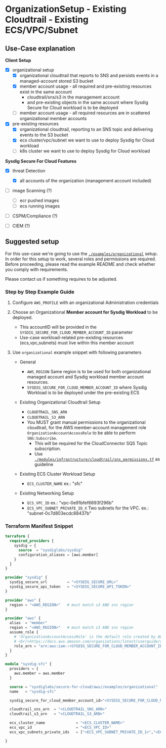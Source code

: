 # OrganizationSetup - Existing Cloudtrail - Existing ECS/VPC/Subnet

## Use-Case explanation

**Client Setup**

- [X] organizational setup
  - [X] organizational cloudtrail that reports to SNS and persists events in a managed-account stored S3 bucket
  - [X] member account usage - all required and pre-existing resources exist in the same account
    - cloudtrail/sns/s3 in the management account
    - and pre-existing objects in the same account where Sysdig Secure for Cloud workload is to be deployed
  - [ ] member account usage - all required resources are in scattered organizational member accounts
- [X] pre-existing resources
  - [X] organizational cloudtrail, reporting to an SNS topic and delivering events to the S3 bucket
  - [X] ecs cluster/vpc/subnet we want to use to deploy Sysdig for Cloud workload
  - [ ] k8s cluster we want to use to deploy Sysdig for Cloud workload

**Sysdig Secure For Cloud Features**

- [X] threat Detection
  - [X] all accounts of the organization (management account included)
- [ ] image Scanning (?)
  - [ ] ecr pushed images
  - [ ] ecs running images
- [ ] CSPM/Compliance (?)
- [ ] CIEM (?)




## Suggested setup

For this use-case we're going to use the [`./examples/organizational`](../examples/organizational/README.md) setup.
In order for this setup to work, several roles and permissions are required.
Before proceeding, please read the example README and check whether you comply with requirements.

Please contact us if something requires to be adjusted.


### Step by Step Example Guide

<!--
manual testing pre-requirements

0.1 Cloudtrail must exist. To be deployed on a separated terraform state

```
# AWS_PROFILE must point to organizatinal management account
provider "aws" {
	region = "eu-west-3"
}

module "utils_cloudtrail" {
  source = "../../../modules/infrastructure/cloudtrail"
  name   = "cloudtrail-test"

  is_organizational=true
  organizational_config = {
    sysdig_secure_for_cloud_member_account_id = "42******61"
    organizational_role_per_account  = "OrganizationAccountAccessRole"
  }
}
```

0.2. ECS/VPC/Subnet must exist. To be deployed on a separated terraform state

```
# AWS_PROFILE must point to org member account where workload is to be deployed
provider "aws" {
region = "eu-west-3"
}

module "utils_ecs-vpc" {
  source = "../../modules/infrastructure/ecs-vpc"
}
```
-->

1. Configure `AWS_PROFILE` with an organizational Administration credentials

2. Choose an Organizational **Member account for Sysdig Workload** to be deployed.
   - This accountID will be provided in the `SYSDIG_SECURE_FOR_CLOUD_MEMBER_ACCOUNT_ID` parameter
   - Use-case workload-related pre-existing resources (ecs,vpc,subnets) must live within this member account

3. Use `organizational` example snippet with following parameters

   - General
     - `AWS_REGION` Same region is to be used for both organizational managed account and Sysdig workload member account resources.
     - `SYSDIG_SECURE_FOR_CLOUD_MEMBER_ACCOUNT_ID` where Sysdig Workload is to be deployed under the pre-existing ECS

   - Existing Organizational Cloudtrail Setup
     - `CLOUDTRAIL_SNS_ARN`
     - `CLOUDTRAIL_S3_ARN`
     - You MUST grant manual permissions to the organizational cloudtrail, for the AWS member-account management role `OrganizationAccountAccessRole` to be able to perform `SNS:Subscribe`.
       - This will be required for the CloudConnector SQS Topic subscription.
       - Use [`./modules/infrastructure/cloudtrail/sns_permissions.tf`](https://github.com/sysdiglabs/terraform-aws-secure-for-cloud/blob/master/modules/infrastructure/cloudtrail/sns_permissions.tf#L22) as guideline


   - Existing ECS Cluster Workload  Setup
     - `ECS_CLUSTER_NAME` ex.: "sfc"

   - Existing Networking Setup
     - `ECS_VPC_ID` ex.: "vpc-0e91bfef6693f296b"
     - `ECS_VPC_SUBNET_PRIVATE_ID_X` Two subnets for the VPC. ex.: "subnet-0c7d803ecdc88437b"


### Terraform Manifest Snippet

```terraform
terraform {
  required_providers {
    sysdig = {
      source  = "sysdiglabs/sysdig"
      configuration_aliases = [aws.member]
    }
  }
}

provider "sysdig" {
  sysdig_secure_url         = "<SYSDIG_SECURE_URL>"
  sysdig_secure_api_token   = "<SYSDIG_SECURE_API_TOKEN>"
}

provider "aws" {
  region = "<AWS_REGION>"   # must match s3 AND sns region
}

provider "aws" {
  alias  = "member"
  region = "<AWS_REGION>"   # must match s3 AND sns region
  assume_role {
    # 'OrganizationAccountAccessRole' is the default role created by AWS for management-account users to be able to admin member accounts.
    # <br/>https://docs.aws.amazon.com/organizations/latest/userguide/orgs_manage_accounts_access.html
    role_arn = "arn:aws:iam::<SYSDIG_SECURE_FOR_CLOUD_MEMBER_ACCOUNT_ID>:role/OrganizationAccountAccessRole"
  }
}

module "sysdig-sfc" {
  providers = {
    aws.member = aws.member
  }

  source = "sysdiglabs/secure-for-cloud/aws//examples/organizational"
  name   = "sysdig-sfc"

  sysdig_secure_for_cloud_member_account_id="<SYSDIG_SECURE_FOR_CLOUD_MEMBER_ACCOUNT_ID>"

  cloudtrail_sns_arn  = "<CLOUDTRAIL_SNS_ARN>"
  cloudtrail_s3_arn   = "<CLOUDTRAIL_S3_ARN>"

  ecs_cluster_name              = "<ECS_CLUSTER_NAME>"
  ecs_vpc_id                    = "<ECS_VPC_ID>"
  ecs_vpc_subnets_private_ids   = ["<ECS_VPC_SUBNET_PRIVATE_ID_1>","<ECS_VPC_SUBNET_PRIVATE_ID_2>"]

}
```
